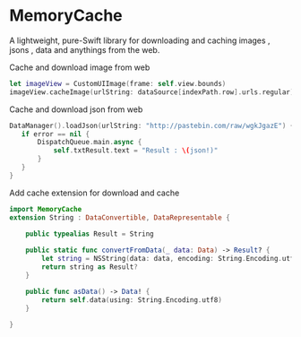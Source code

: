 # MemoryCache
A lightweight, pure-Swift library for downloading and caching images , jsons , data and anythings from the web.


Cache and download image from web
```swift
let imageView = CustomUIImage(frame: self.view.bounds)
imageView.cacheImage(urlString: dataSource[indexPath.row].urls.regular)
```

Cache and download json from web 
```swift
DataManager().loadJson(urlString: "http://pastebin.com/raw/wgkJgazE") { (json, link, error) in
   if error == nil {
       DispatchQueue.main.async {
           self.txtResult.text = "Result : \(json!)"
       }
   }
}
```
Add cache extension for download and cache
```swift
import MemoryCache
extension String : DataConvertible, DataRepresentable {
    
    public typealias Result = String

    public static func convertFromData(_ data: Data) -> Result? {
        let string = NSString(data: data, encoding: String.Encoding.utf8.rawValue)
        return string as Result?
    }

    public func asData() -> Data! {
        return self.data(using: String.Encoding.utf8)
    }
    
}
```
